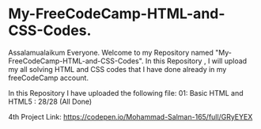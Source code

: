 # My-FreeCodeCamp-HTML-and-CSS-Codes.

Assalamualaikum Everyone. Welcome to my Repository named "My-FreeCodeCamp-HTML-and-CSS-Codes". In this Repository , I will upload my all solving HTML and CSS codes that I have done already in my freeCodeCamp  account. 

In this Repository I have uploaded the following file:
01: Basic HTML and HTML5 : 28/28 (All Done)

4th Project Link: https://codepen.io/Mohammad-Salman-165/full/GRyEYEX
